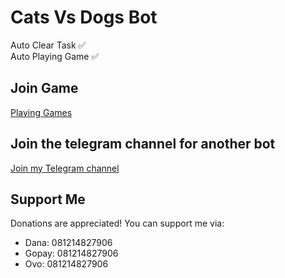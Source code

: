 # Cats Vs Dogs Bot 

Auto Clear Task ✅  
Auto Playing Game ✅

## Join Game

[Playing Games](https://t.me/catsdogs_game_bot/join?startapp=1580490871)

## Join the telegram channel for another bot

[Join my Telegram channel](https://t.me/dasarpemulung)

## Support Me

Donations are appreciated! You can support me via:

* Dana: 081214827906
* Gopay: 081214827906
* Ovo: 081214827906
